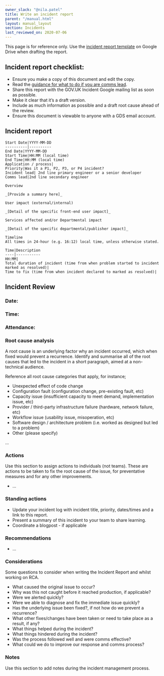 ```yaml
---
owner_slack: "@nila.patel"
title: Write an incident report
parent: "/manual.html"
layout: manual_layout
section: Incidents
last_reviewed_on: 2020-07-06
---
```


This page is for reference only. Use the [incident report template][tpl] on Google Drive when drafting the report.

[tpl]: https://docs.google.com/document/d/1YDA13RU6wicXoKgDv5VucJe3o_Z0k_Qhug9EJC_XdSE/edit

## Incident report checklist:

* Ensure you make a copy of this document and edit the copy.
* Read the [guidance for what to do if you are comms lead](https://docs.google.com/document/d/1ty12B5eBWB9YSfnD9xY1mr5rtTQxdNxRdmEGgibilN0/edit).
* Share this report with the GOV.UK Incident Google mailing list as soon as possible.
* Make it clear that it’s a draft version.
* Include as much information as possible and a draft root cause ahead of the review.  
* Ensure this document is viewable to anyone with a GDS email account.

## Incident report

```
Start Date|YYYY-MM-DD
----------|----------
End Date|YYYY-MM-DD
Start Time|HH:MM (local time)
End Time|HH:MM (local time)
Application / process|
Priority|Was it a P1, P2, P3, or P4 incident?
Incident lead| 2nd line primary engineer or a senior developer
Comms lead|2nd line secondary engineer

Overview

_[Provide a summary here]_

User impact (external/internal)

_[Detail of the specific front-end user impact]_

Services affected and/or Departmental impact

_[Detail of the specific departmental/publisher impact]_

Timeline
All times in 24-hour (e.g. 16:12) local time, unless otherwise stated.

Time|Description
----|-----------
HH:MM|
Total duration of incident (time from when problem started to incident marked as resolved)|
Time to fix (time from when incident declared to marked as resolved)|
```

## Incident Review

### Date:

### Time:

### Attendance:

### Root cause analysis

A root cause is an underlying factor why an incident occurred, which when fixed would prevent a recurrence. Identify and summarise all of the root causes that led to the incident in a short paragraph, aimed at a non-technical audience.

Reference all root cause categories that apply, for instance;

* Unexpected effect of code change
* Configuration fault (configuration change, pre-existing fault, etc)
* Capacity issue (insufficient capacity to meet demand, implementation issue, etc)
* Provider / third-party infrastructure failure (hardware, network failure, etc)
* Workflow issue (usability issue, misoperation, etc)
* Software design / architecture problem (i.e. worked as designed but led to a problem)
* Other (please specify)

...

### Actions

Use this section to assign actions to individuals (not teams). These are actions to be taken to fix the root cause of the issue, for preventative measures and for any other improvements.

* ...

### Standing actions

* Update your incident log with incident title, priority, dates/times and a link to this report.
* Present a summary of this incident to your team to share learning.
* Coordinate a blogpost - if applicable

### Recommendations

* ...

### Considerations

Some questions to consider when writing the Incident Report and whilst working on RCA.

* What caused the original issue to occur?
* Why was this not caught before it reached production, if applicable?
* Were we alerted quickly?
* Were we able to diagnose and fix the immediate issue quickly?
* Has the underlying issue been fixed?, if not how do we prevent a recurrence?
* What other fixes/changes have been taken or need to take place as a result, if any?
* What things helped during the incident?
* What things hindered during the incident?
* Was the process followed well and were comms effective?
* What could we do to improve our response and comms process?

### Notes

Use this section to add notes during the incident management process.
